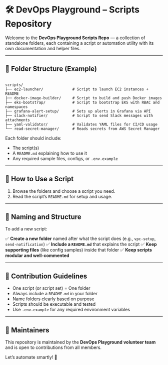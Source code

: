 # 🛠️ DevOps Playground – Scripts Repository

Welcome to the **DevOps Playground Scripts Repo** — a collection of standalone folders, each containing a script or automation utility with its own documentation and helper files.

---

## 📁 Folder Structure (Example)

```

scripts/
├── ec2-launcher/             # Script to launch EC2 instances + README
├── docker-image-builder/     # Script to build and push Docker images
├── eks-bootstrap/            # Script to bootstrap EKS with RBAC and namespaces
├── grafana-alert-setup/      # Sets up alerts in Grafana via API
├── slack-notifier/           # Script to send Slack messages with attachments
├── yaml-validator/           # Validates YAML files for CI/CD usage
└── read-secret-manager/      # Reads secrets from AWS Secret Manager

````

Each folder should include:
- The script(s)
- A `README.md` explaining how to use it
- Any required sample files, configs, or `.env.example`

---

## 🧪 How to Use a Script

1. Browse the folders and choose a script you need.
2. Read the script’s `README.md` for setup and usage.

---

## 🧾 Naming and Structure

To add a new script:

✅ **Create a new folder** named after what the script does (e.g., `vpc-setup`, `send-notification`)
✅ **Include a `README.md`** that explains the script
✅ **Keep supporting files** (like config samples) inside that folder
✅ **Keep scripts modular and well-commented**

---

## 🤝 Contribution Guidelines

* One script (or script set) = One folder
* Always include a `README.md` in your folder
* Name folders clearly based on purpose
* Scripts should be executable and tested
* Use `.env.example` for any required environment variables

---

## 🙋 Maintainers

This repository is maintained by the **DevOps Playground volunteer team** and is open to contributions from all members.

Let’s automate smartly! 🚀
